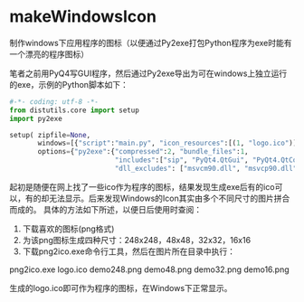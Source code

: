# makeWindowsIcon
制作windows下应用程序的图标（以便通过Py2exe打包Python程序为exe时能有一个漂亮的程序图标）

笔者之前用PyQ4写GUI程序，然后通过Py2exe导出为可在windows上独立运行的exe，示例的Python脚本如下：
```python
#-*- coding: utf-8 -*-
from distutils.core import setup
import py2exe

setup( zipfile=None,
       windows=[{"script":"main.py", "icon_resources":[(1, "logo.ico")]}],
	   options={"py2exe":{"compressed":2, "bundle_files":1,
                          "includes":["sip", "PyQt4.QtGui", "PyQt4.QtCore"],
                          "dll_excludes": ["msvcm90.dll", "msvcp90.dll", "msvcr90.dll"] }})
```

起初是随便在网上找了一些ico作为程序的图标，结果发现生成exe后有的ico可以，有的却无法显示。后来发现Windows的Icon其实由多个不同尺寸的图片拼合而成的。
具体的方法如下所述，以便日后使用时查阅：

1. 下载喜欢的图标(png格式)
2. 为该png图标生成四种尺寸：248x248，48x48，32x32，16x16
3. 下载png2ico.exe命令行工具，然后在图片所在目录中执行：

png2ico.exe  logo.ico  demo248.png demo48.png demo32.png demo16.png

生成的logo.ico即可作为程序的图标，在Windows下正常显示。
